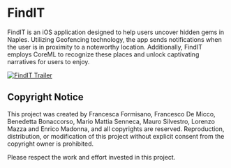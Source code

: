 # FindIT
FindIT is an iOS application designed to help users uncover hidden gems in Naples. 
Utilizing Geofencing technology, the app sends notifications when the user is in proximity to a noteworthy location. 
Additionally, FindIT employs CoreML to recognize these places and unlock captivating narratives for users to enjoy.

[![FindIT Trailer](previewFindIT.png)](https://youtu.be/3WvNz53Aw1g)



## Copyright Notice

This project was created by Francesca Formisano, Francesco De Micco, Benedetta Bonaccorso, Mario Mattia Senneca, Mauro Silvestro, Lorenzo Mazza and Enrico Madonna, and all copyrights are reserved. Reproduction, distribution, or modification of this project without explicit consent from the copyright owner is prohibited.

Please respect the work and effort invested in this project.
